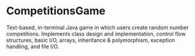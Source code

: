 # CompetitionsGame
Text-based, in-terminal Java game in which users create random number competitions.
Implements class design and implementation, control flow structures, basic I/O, arrays, inheritance & polymorphism, exception handling, and file I/O.